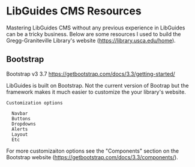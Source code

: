 # LibGuides CMS Resources

Mastering LibGuides CMS without any previous experience in LibGuides can be a tricky business. Below are some resources I used to build the Gregg-Graniteville Library's website (https://library.usca.edu/home).

## Bootstrap

Bootstrap v3 3.7 https://getbootstrap.com/docs/3.3/getting-started/

LibGuides is built on Bootstrap. Not the current version of Bootrap but the framework makes it much easier to customize the your library's website.
    
    Customization options
      
      Navbar
      Buttons
      Dropdowns
      Alerts
      Layout
      Etc
      
 For more customizaiton options see the "Components" section on the Bootstrap website (https://getbootstrap.com/docs/3.3/components/).
